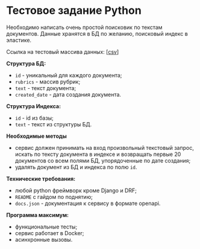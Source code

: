 # Тестовое задание Python

Необходимо написать очень простой поисковик по текстам документов. Данные хранятся в БД по желанию, поисковый индекс в эластике.

Ссылка на тестовый массива данных: [[csv](https://disk.yandex.ru/d/UYooXd9q2yqTMQ)]

**Структура БД:**

- `id` - уникальный для каждого документа;
- `rubrics` - массив рубрик;
- `text` - текст документа;
- `created_date` - дата создания документа.

**Структура Индекса:**

- `id` - id из базы;
- `text` - текст из структуры БД.

**Необходимые методы**

- сервис должен принимать на вход произвольный текстовый запрос, искать по тексту документа в индексе и возвращать первые 20 документов со всем полями БД, упорядоченные по дате создания;
- удалять документ из БД и индекса по полю `id`.

**Технические требования:**

- любой python фреймворк кроме Django и DRF;
- `README` с гайдом по поднятию;
- `docs.json` - документация к сервису в формате openapi.

**Программа максимум:**

- функциональные тесты;
- сервис работает в Docker;
- асинхронные вызовы.